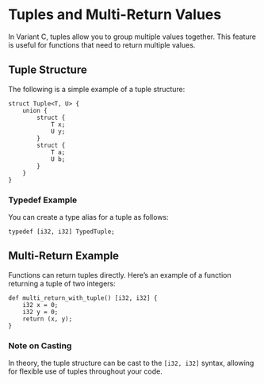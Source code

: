 # Tuples and Multi-Return Values

In Variant C, tuples allow you to group multiple values together. This feature is useful for functions that need to return multiple values.

## Tuple Structure

The following is a simple example of a tuple structure:

```plaintext
struct Tuple<T, U> {
    union {
        struct {
            T x;
            U y;
        }
        struct {
            T a;
            U b;
        }
    }
}
```

### Typedef Example

You can create a type alias for a tuple as follows:

```plaintext
typedef [i32, i32] TypedTuple;
```

## Multi-Return Example

Functions can return tuples directly. Here’s an example of a function returning a tuple of two integers:

```plaintext
def multi_return_with_tuple() [i32, i32] {
    i32 x = 0;
    i32 y = 0;
    return (x, y);
}
```

### Note on Casting

In theory, the tuple structure can be cast to the `[i32, i32]` syntax, allowing for flexible use of tuples throughout your code.
